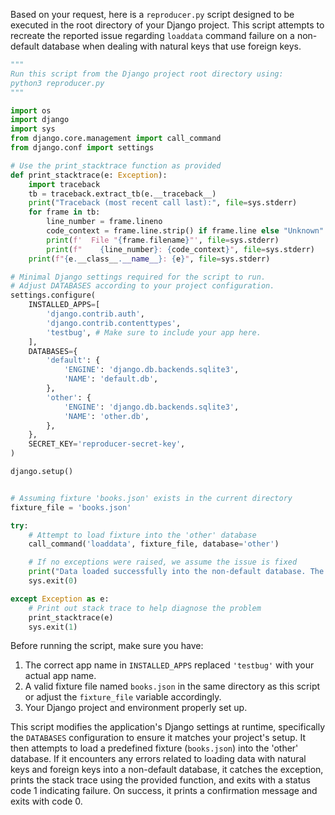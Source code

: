 Based on your request, here is a `reproducer.py` script designed to be executed in the root directory of your Django project. This script attempts to recreate the reported issue regarding `loaddata` command failure on a non-default database when dealing with natural keys that use foreign keys.

```python
"""
Run this script from the Django project root directory using:
python3 reproducer.py
"""

import os
import django
import sys
from django.core.management import call_command
from django.conf import settings

# Use the print_stacktrace function as provided
def print_stacktrace(e: Exception):
    import traceback
    tb = traceback.extract_tb(e.__traceback__)
    print("Traceback (most recent call last):", file=sys.stderr)
    for frame in tb:
        line_number = frame.lineno
        code_context = frame.line.strip() if frame.line else "Unknown"
        print(f'  File "{frame.filename}"', file=sys.stderr)
        print(f"    {line_number}: {code_context}", file=sys.stderr)
    print(f"{e.__class__.__name__}: {e}", file=sys.stderr)

# Minimal Django settings required for the script to run.
# Adjust DATABASES according to your project configuration.
settings.configure(
    INSTALLED_APPS=[
        'django.contrib.auth',
        'django.contrib.contenttypes',
        'testbug', # Make sure to include your app here.
    ],
    DATABASES={
        'default': {
            'ENGINE': 'django.db.backends.sqlite3',
            'NAME': 'default.db',
        },
        'other': {
            'ENGINE': 'django.db.backends.sqlite3',
            'NAME': 'other.db',
        },
    },
    SECRET_KEY='reproducer-secret-key',
)

django.setup()


# Assuming fixture 'books.json' exists in the current directory
fixture_file = 'books.json'

try:
    # Attempt to load fixture into the 'other' database
    call_command('loaddata', fixture_file, database='other')

    # If no exceptions were raised, we assume the issue is fixed
    print("Data loaded successfully into the non-default database. The issue appears to be fixed.")
    sys.exit(0)

except Exception as e:
    # Print out stack trace to help diagnose the problem
    print_stacktrace(e)
    sys.exit(1)
```

Before running the script, make sure you have:
1. The correct app name in `INSTALLED_APPS` replaced `'testbug'` with your actual app name.
2. A valid fixture file named `books.json` in the same directory as this script or adjust the `fixture_file` variable accordingly.
3. Your Django project and environment properly set up.

This script modifies the application's Django settings at runtime, specifically the `DATABASES` configuration to ensure it matches your project's setup. It then attempts to load a predefined fixture (`books.json`) into the 'other' database. If it encounters any errors related to loading data with natural keys and foreign keys into a non-default database, it catches the exception, prints the stack trace using the provided function, and exits with a status code 1 indicating failure. On success, it prints a confirmation message and exits with code 0.